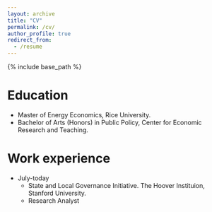 ```yaml
---
layout: archive
title: "CV"
permalink: /cv/
author_profile: true
redirect_from:
  - /resume
---
```


{% include base_path %}

Education
======
* Master of Energy Economics, Rice University.
* Bachelor of Arts (Honors) in Public Policy, Center for Economic Research and Teaching.

Work experience
======
* July-today
  * State and Local Governance Initiative. The Hoover Instituion, Stanford University.
  * Research Analyst
